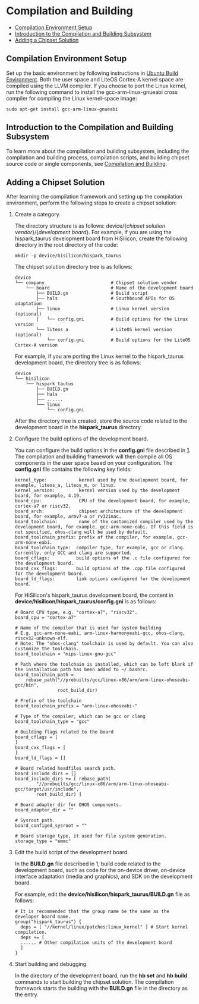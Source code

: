 # Compilation and Building<a name="EN-US_TOPIC_0000001105406466"></a>

-   [Compilation Environment Setup](#section3336103410314)
-   [Introduction to the Compilation and Building Subsystem](#section354343816319)
-   [Adding a Chipset Solution](#section18612153175011)

## Compilation Environment Setup<a name="section3336103410314"></a>

Set up the basic environment by following instructions in  [Ubuntu Build Environment](../quick-start/quickstart-lite-env-setup-lin.md). Both the user space and LiteOS Cortex-A kernel space are compiled using the LLVM compiler. If you choose to port the Linux kernel, run the following command to install the gcc-arm-linux-gnueabi cross compiler for compiling the Linux kernel-space image:

```
sudo apt-get install gcc-arm-linux-gnueabi
```

## Introduction to the Compilation and Building Subsystem<a name="section354343816319"></a>

To learn more about the compilation and building subsystem, including the compilation and building process, compilation scripts, and building chipset source code or single components, see  [Compilation and Building](../subsystems/subsys-build-mini-lite.md).

## Adding a Chipset Solution<a name="section18612153175011"></a>

After learning the compilation framework and setting up the compilation environment, perform the following steps to create a chipset solution:

1.  <a name="li20894101862"></a>Create a category.

    The directory structure is as follows: device/\{_chipset solution vendor_\}/\{_development board_\}. For example, if you are using the hispark\_taurus development board from HiSilicon, create the following directory in the root directory of the code:

    ```
    mkdir -p device/hisilicon/hispark_taurus
    ```

    The chipset solution directory tree is as follows:

    ```
    device                                      
    └── company                         # Chipset solution vendor
        └── board                       # Name of the development board
            ├── BUILD.gn                # Build script
            ├── hals                    # Southbound APIs for OS adaptation
            ├── linux                   # Linux kernel version (optional)
            │   └── config.gni          # Build options for the Linux version
            └── liteos_a                # LiteOS kernel version (optional)
                └── config.gni          # Build options for the LiteOS Cortex-A version
    ```

    For example, if you are porting the Linux kernel to the hispark\_taurus development board, the directory tree is as follows:

    ```
    device                  
    └── hisilicon             
        └── hispark_tautus          
            ├── BUILD.gn    
            ├── hals        
            ├── ......      
            └── linux    
                └── config.gni  
    ```

    After the directory tree is created, store the source code related to the development board in the  **hispark\_taurus**  directory.

2.  Configure the build options of the development board.

    You can configure the build options in the  **config.gni**  file described in  [1](#li20894101862). The compilation and building framework will then compile all OS components in the user space based on your configuration. The  **config.gni**  file contains the following key fields:

    ```
    kernel_type:            kernel used by the development board, for example, liteos_a, liteos_m, or linux.
    kernel_version:         kernel version used by the development board, for example, 4.19.
    board_cpu:              CPU of the development board, for example, cortex-a7 or riscv32.
    board_arch:             chipset architecture of the development board, for example, armv7-a or rv32imac.
    board_toolchain:        name of the customized compiler used by the development board, for example, gcc-arm-none-eabi. If this field is not specified, ohos-clang will be used by default.
    board_toolchain_prefix: prefix of the compiler, for example, gcc-arm-none-eabi.
    board_toolchain_type:  compiler type, for example, gcc or clang. Currently, only GCC and clang are supported.
    board_cflags:          build options of the .c file configured for the development board.
    board_cxx_flags:       build options of the .cpp file configured for the development board.
    board_ld_flags:        link options configured for the development board.
    ```

    For HiSilicon's hispark\_taurus development board, the content in  **device/hisilicon/hispark\_taurus/config.gni**  is as follows:

    ```
    # Board CPU type, e.g. "cortex-a7", "riscv32".
    board_cpu = "cortex-a7"
    
    # Name of the compiler that is used for system building
    # E.g. gcc-arm-none-eabi, arm-linux-harmonyeabi-gcc, ohos-clang,  riscv32-unknown-elf.
    # Note: The "ohos-clang" toolchain is used by default. You can also customize the toolchain.
    board_toolchain = "mips-linux-gnu-gcc"
    
    # Path where the toolchain is installed, which can be left blank if the installation path has been added to ~/.bashrc.
    board_toolchain_path = 
        rebase_path("//prebuilts/gcc/linux-x86/arm/arm-linux-ohoseabi-gcc/bin",
                    root_build_dir)
    
    # Prefix of the toolchain
    board_toolchain_prefix = "arm-linux-ohoseabi-"
    
    # Type of the compiler, which can be gcc or clang
    board_toolchain_type = "gcc"
    
    # Building flags related to the board
    board_cflags = [
    ]
    board_cxx_flags = [
    ]
    board_ld_flags = []
    
    # Board related headfiles search path.
    board_include_dirs = []
    board_include_dirs += [ rebase_path(
            "//prebuilts/gcc/linux-x86/arm/arm-linux-ohoseabi-gcc/target/usr/include",
            root_build_dir) ]
    
    # Board adapter dir for OHOS components.
    board_adapter_dir = ""
    
    # Sysroot path.
    board_configed_sysroot = ""
    
    # Board storage type, it used for file system generation.
    storage_type = "emmc"
    ```

3.  Edit the build script of the development board.

    In the  **BUILD.gn**  file described in 1, build code related to the development board, such as code for the on-device driver, on-device interface adaptation \(media and graphics\), and SDK on the development board.

    For example, edit the  **device/hisilicon/hispark\_taurus/BUILD.gn**  file as follows:

    ```
    # It is recommended that the group name be the same as the developer board name.
    group("hispark_taurus") {   
      deps = [ "//kernel/linux/patches:linux_kernel" ] # Start kernel compilation.
      deps += [
      ...... # Other compilation units of the development board
      ]
    }
    ```

4.  Start building and debugging.

    In the directory of the development board, run the  **hb set**  and  **hb build**  commands to start building the chipset solution. The compilation framework starts the building with the  **BUILD.gn**  file in the directory as the entry.


